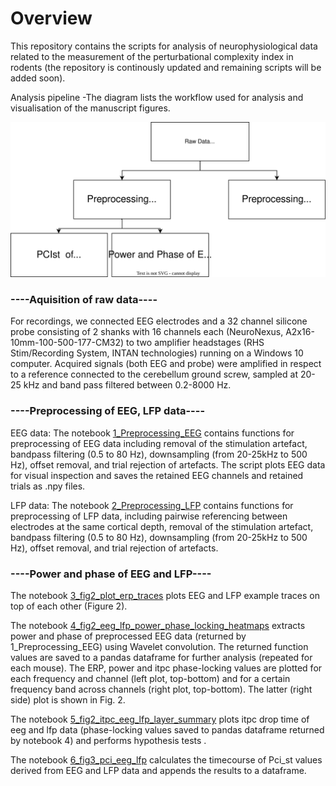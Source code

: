 

# Overview 
This repository contains the scripts for analysis of neurophysiological data related to the measurement of the perturbational complexity index in rodents (the repository is continously updated and remaining scripts will be added soon).

Analysis pipeline -The diagram lists the workflow used for analysis and visualisation of the manuscript figures.

![Alt text](https://github.com/chrihoni/University-of-Oslo_PCI_Mouse_Analysis/blob/main/Mouse_pci_analysis_pipeline_uio.drawio.svg)


### ----Aquisition of raw data----

For recordings, we connected EEG electrodes and a 32 channel silicone probe consisting of 2 shanks with 16 channels each (NeuroNexus, A2x16-10mm-100-500-177-CM32) to two amplifier headstages (RHS Stim/Recording System, INTAN technologies) running on a Windows 10 computer. Acquired signals (both EEG and probe) were amplified in respect to a reference connected to the cerebellum ground screw, sampled at 20-25 kHz and band pass filtered between 0.2-8000 Hz. 


### ----Preprocessing of EEG, LFP data----

EEG data: The notebook [1_Preprocessing_EEG](https://github.com/chrihoni/University-of-Oslo_PCI_Mouse_Analysis/blob/main/1_Preprocessing_EEG.ipynb) contains functions for preprocessing of EEG data including removal of the stimulation artefact, bandpass filtering (0.5 to 80 Hz), downsampling (from 20-25kHz to 500 Hz), offset removal, and trial rejection of artefacts. The script plots EEG data for visual inspection and saves the retained EEG channels and retained trials as .npy files. 

LFP data: The notebook [2_Preprocessing_LFP](https://github.com/chrihoni/University-of-Oslo_PCI_Mouse_Analysis/blob/main/2_Preprocessing_LFP.ipynb) contains functions for preprocessing of LFP data, including pairwise referencing between electrodes at the same cortical depth, removal of the stimulation artefact, bandpass filtering (0.5 to 80 Hz), downsampling (from 20-25kHz to 500 Hz), offset removal, and trial rejection of artefacts. 


### ----Power and phase of EEG and LFP----

The notebook [3_fig2_plot_erp_traces](https://github.com/chrihoni/University-of-Oslo_PCI_Mouse_Analysis/blob/main/3_fig2_plot_erp_traces.ipynb) plots EEG and LFP example traces on top of each other (Figure 2).  

The notebook [4_fig2_eeg_lfp_power_phase_locking_heatmaps](https://github.com/chrihoni/University-of-Oslo_PCI_Mouse_Analysis/blob/main/4_fig2_eeg_lfp_power_phase_locking_heatmaps.ipynb) extracts power and phase of preprocessed EEG data (returned by 1_Preprocessing_EEG) using Wavelet convolution. The returned function values are saved to a pandas dataframe for further analysis (repeated for each mouse). The ERP, power and itpc phase-locking values are plotted for each frequency and channel (left plot, top-bottom) and for a certain frequency band across channels (right plot, top-bottom). The latter (right side) plot is shown in Fig. 2.

The notebook [5_fig2_itpc_eeg_lfp_layer_summary](https://github.com/chrihoni/University-of-Oslo_PCI_Mouse_Analysis/blob/main/5_fig2_itpc_eeg_lfp_layer_summary.ipynb) plots itpc drop time of eeg and lfp data (phase-locking values saved to pandas dataframe returned by notebook 4) and performs hypothesis tests . 

The notebook [6_fig3_pci_eeg_lfp](https://github.com/chrihoni/University-of-Oslo_PCI_Mouse_Analysis/blob/main/6_fig3_pci.ipynb) calculates the timecourse of Pci_st values derived from EEG and LFP data and appends the results to a dataframe.
